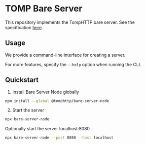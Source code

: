 # TOMP Bare Server

This repository implements the TompHTTP bare server. See the specification [here](https://github.com/tomphttp/specifications/blob/master/BareServerV1.md).

## Usage

We provide a command-line interface for creating a server.

For more features, specify the `--help` option when running the CLI.

## Quickstart

1. Install Bare Server Node globally

```sh
npm install --global @tomphttp/bare-server-node
```

2. Start the server

```sh
npx bare-server-node
```

Optionally start the server localhost:8080

```sh
npx bare-server-node --port 8080 --host localhost
```
